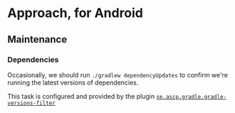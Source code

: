 # Approach, for Android

## Maintenance

### Dependencies

Occasionally, we should run `./gradlew dependencyUpdates` to confirm we're running the latest versions of dependencies.

This task is configured and provided by the plugin [`se.ascp.gradle.gradle-versions-filter`](https://github.com/janderssonse/gradle-versions-filter-plugin)
